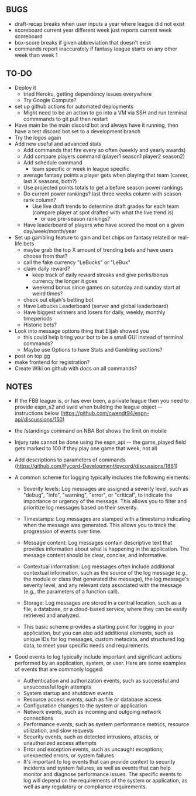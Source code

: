 BUGS 
-----
- draft-recap breaks when user inputs a year where league did not exist
- scoreboard current year different week just reports current week scoreboard
- box-score breaks if given abbreviation that doesn't exist
- commands report inaccurately if fantasy league starts on any other week than week 1


TO-DO 
-----
- Deploy it 
    - tried Heroku, getting dependency issues everywhere
    - Try Google Compute?
- set up github actions for automated deployments
    - Might need to be an action to go into a VM via SSH and run terminal commmands to git pull then restart
- Have main be the main discord bot and always have it running, then have a test discord bot set to a development branch
- Try the logos again
- Add new useful and advanced stats
    - Add commands that fire every so often (weekly and yearly awards)
    - Add compare players command (player1 season1 player2 season2)
    - Add schedule command
        - team specific or week in league specific
    - average fantasy points a player gets when playing that team (career, last X seasons, both?)
    - Use projected points totals to get a before season power rankings
    - Do current power rankings? last three weeks column with season rank column?
        - Use live draft trends to determine draft grades for each team (compare player at spot drafted with what the live trend is)
            - or use pre-season rankings? 
    - Have leaderboard of players who have scored the most on a given day/week/month/year
- Set up gambling feature to gain and bet chips on fantasy related or real-life bets
    - maybe grab the top X amount of trending bets and have users choose from that?
    - call the fake currency "LeBucks" or "LeBux"
    - claim daily reward?
        - keep track of daily reward streaks and give perks/bonus currency the longer it goes
        - weekend bonus since games on saturday and sunday start at weird times?
    - check out elijah's betting bot
    - Have Lebucks Leaderboard (server and global leaderboard)
    - Have biggest winners and losers for daily, weekly, monthly timeperiods
    - Historic bets? 
- Look into message options thing that Elijah showed you
    - this could help bring your bot to be a small GUI instead of terminal commands?
    - Maybe use Options to have Stats and Gambling sections?
- post on top.gg
- make frontend for registration?
- Create Wiki on github with docs on all commands?


NOTES
-----
- If the FBB league is, or has ever been, a private league then you need to provide 
    espn_s2 and swid when building the league object -- instructions below
    (https://github.com/cwendt94/espn-api/discussions/150)

- the /standings command on NBA Bot shows the limit on mobile

- Injury rate cannot be done using the espn_api -- the game_played field gets marked to 100 if 
    they play one game that week, not all

- Add descriptions to parameters of commands (https://github.com/Pycord-Development/pycord/discussions/1861)

- A common scheme for logging typically includes the following elements:

    - Severity levels: Log messages are assigned a severity level, such as "debug", "info", "warning", "error", or "critical", to indicate the importance or urgency of the message. This allows you to filter and prioritize log messages based on their severity.

    - Timestamps: Log messages are stamped with a timestamp indicating when the message was generated. This allows you to track the progression of events over time.

    - Message content: Log messages contain descriptive text that provides information about what is happening in the application. The message content should be clear, concise, and informative.

    - Contextual information: Log messages often include additional contextual information, such as the source of the log message (e.g., the module or class that generated the message), the log message's severity level, and any relevant data associated with the message (e.g., the parameters of a function call).

    - Storage: Log messages are stored in a central location, such as a file, a database, or a cloud-based service, where they can be easily retrieved and analyzed.
    
    - This basic scheme provides a starting point for logging in your application, but you can also add additional elements, such as unique IDs for log messages, custom metadata, and structured log data, to meet your specific needs and requirements.

- Good events to log typically include important and significant actions performed by an application, system, or user. Here are some examples of events that are commonly logged:

    - Authentication and authorization events, such as successful and unsuccessful login attempts
    - System startup and shutdown events
    - Resource access events, such as file or database access
    - Configuration changes to the system or application
    - Network events, such as incoming and outgoing network connections
    - Performance events, such as system performance metrics, resource utilization, and slow requests
    - Security events, such as detected intrusions, attacks, or unauthorized access attempts
    - Error and exception events, such as uncaught exceptions, unexpected errors, or system failures
    - It's important to log events that can provide context to security incidents and system failures, as well as events that can help monitor and diagnose performance issues. The specific events to log will depend on the requirements of the system or application, as well as any regulatory or compliance requirements.